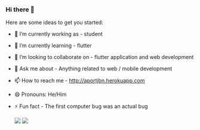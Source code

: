 ### Hi there 👋

Here are some ideas to get you started:

- 🔭 I’m currently working as - student
- 🌱 I’m currently learning - flutter
- 👯 I’m looking to collaborate on - flutter application and web development
- 💬 Ask me about - Anything related to web / mobile development
- 📫 How to reach me - http://aportjbn.herokuapp.com
- 😄 Pronouns: He/Him
- ⚡ Fun fact -  The first computer bug was an actual bug



  <img align="center" src="https://github-readme-stats.vercel.app/api?username=abhaygt03&theme=tokyonight&hide=issues,stars&count_private=true&show_icons=true" />

  <img align="center" src="https://github-readme-stats.vercel.app/api/top-langs/?username=abhaygt03&theme=tokyonight&layout=compact" />

